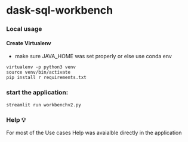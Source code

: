 # dask-sql-workbench


### Local usage

#### Create Virtualenv

- make sure JAVA_HOME was set properly or else use conda env
```
virtualenv -p python3 venv
source venv/bin/activate
pip install r requirements.txt
```
### start the application:

```
streamlit run workbenchv2.py
```

### Help 💡

For most of the Use cases Help was avaialble directly in the application

